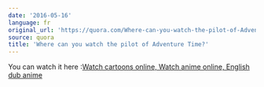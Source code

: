 ```yaml
---
date: '2016-05-16'
language: fr
original_url: 'https://quora.com/Where-can-you-watch-the-pilot-of-Adventure-Time/answer/Clément-Renaud'
source: quora
title: 'Where can you watch the pilot of Adventure Time?'
---
```


You can watch it here :[Watch cartoons online, Watch anime online,
English dub
anime](http://www.watchcartoononline.com/adventure-time-pilot)
